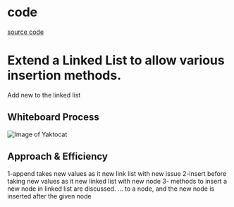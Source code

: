 # code 
[source code ](./code3.java)
# Extend a Linked List to allow various insertion methods.
Add new to the linked list
## Whiteboard Process
![Image of Yaktocat](s)

## Approach & Efficiency
1-append takes new values as it new link list with new issue
2-insert before taking new values as it new linked list with new node
3- methods to insert a new node in linked list are discussed. ... to a node, and the new node is inserted after the given node
